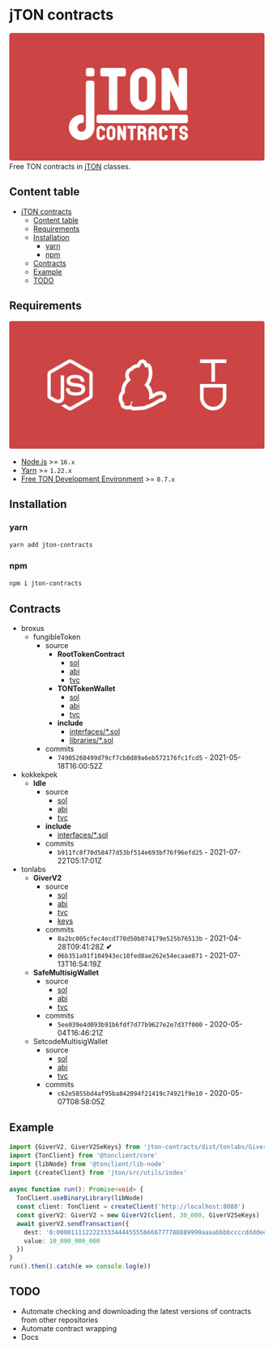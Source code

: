 # jTON contracts
![cover](docs/images/cover.svg)
Free TON contracts in [jTON](https://www.npmjs.com/package/jton) classes.

## Content table
* [jTON contracts](#jton-contracts)
  * [Content table](#content-table)
  * [Requirements](#requirements)
  * [Installation](#installation)
    * [yarn](#yarn)
    * [npm](#npm)
  * [Contracts](#contracts)
  * [Example](#example)
  * [TODO](#todo)

## Requirements
![requirements](docs/images/requirements.svg)
* [Node.js](https://nodejs.org) >= `16.x`
* [Yarn](https://classic.yarnpkg.com) >= `1.22.x`
* [Free TON Development Environment](https://github.com/tonlabs/tondev) >= `0.7.x`

## Installation
### yarn
```sh
yarn add jton-contracts
```

### npm
```sh
npm i jton-contracts
```

## Contracts
* broxus
  * fungibleToken
    * source
      * **RootTokenContract**
        * [sol](https://github.com/broxus/ton-eth-bridge-token-contracts/blob/master/free-ton/contracts/RootTokenContract.sol)
        * [abi](https://github.com/broxus/ton-eth-bridge-token-contracts/blob/master/free-ton/build/RootTokenContract.abi.json)
        * [tvc](https://github.com/broxus/ton-eth-bridge-token-contracts/blob/master/free-ton/build/RootTokenContract.tvc)
      * **TONTokenWallet**
        * [sol](https://github.com/broxus/ton-eth-bridge-token-contracts/blob/master/free-ton/contracts/TONTokenWallet.sol)
        * [abi](https://github.com/broxus/ton-eth-bridge-token-contracts/blob/master/free-ton/build/TONTokenWallet.abi.json)
        * [tvc](https://github.com/broxus/ton-eth-bridge-token-contracts/blob/master/free-ton/build/TONTokenWallet.tvc)
      * **include**
        * [interfaces/*.sol](https://github.com/broxus/ton-eth-bridge-token-contracts/tree/master/free-ton/contracts/interfaces)
        * [libraries/*.sol](https://github.com/broxus/ton-eth-bridge-token-contracts/tree/master/free-ton/contracts/libraries)
    * commits
      * `74905260499d79cf7cb0d89a6eb572176fc1fcd5` - 2021-05-18T16:00:52Z
* kokkekpek
  * **Idle**
    * source
      * [sol](https://github.com/kokkekpek/jton-contracts/blob/master/src/kokkekpek/Idle/source/Idle.sol)
      * [abi](https://github.com/kokkekpek/jton-contracts/blob/master/src/kokkekpek/Idle/source/Idle.abi.json)
      * [tvc](https://github.com/kokkekpek/jton-contracts/blob/master/src/kokkekpek/Idle/source/Idle.tvc)
    * **include**
      * [interfaces/*.sol](https://github.com/kokkekpek/jton-contracts/blob/master/src/kokkekpek/Idle/source/interfaces)
    * commits
      * `b911fc8f70d58477d53bf514e693bf76f96efd25` - 2021-07-22T05:17:01Z
* tonlabs
  * **GiverV2**
    * source
      * [sol](https://github.com/tonlabs/tonos-se/blob/master/contracts/giver_v2/GiverV2.sol)
      * [abi](https://github.com/tonlabs/tonos-se/blob/master/contracts/giver_v2/GiverV2.abi.json)
      * [tvc](https://github.com/tonlabs/tonos-se/blob/master/contracts/giver_v2/GiverV2.tvc)
      * [keys](https://github.com/tonlabs/tonos-se/blob/master/contracts/giver_v2/GiverV2.keys.json)
    * commits
      * `8a2bc005cfec4ecd770d50b074179e525b76513b` - 2021-04-28T09:41:28Z **✔**
      * `06b351a91f104943ec10fed8ae262e54ecaae871` - 2021-07-13T16:54:19Z
  * **SafeMultisigWallet**
    * source
      * [sol](https://github.com/tonlabs/ton-labs-contracts/blob/master/solidity/safemultisig/SafeMultisigWallet.sol)
      * [abi](https://github.com/tonlabs/ton-labs-contracts/blob/master/solidity/safemultisig/SafeMultisigWallet.abi.json)
      * [tvc](https://github.com/tonlabs/ton-labs-contracts/blob/master/solidity/safemultisig/SafeMultisigWallet.tvc)
    * commits
      * `5ee039e4d093b91b6fdf7d77b9627e2e7d37f000` - 2020-05-04T16:46:21Z
  * SetcodeMultisigWallet
    * source
      * [sol](https://github.com/tonlabs/ton-labs-contracts/blob/master/solidity/setcodemultisig/SetcodeMultisigWallet.sol)
      * [abi](https://github.com/tonlabs/ton-labs-contracts/blob/master/solidity/setcodemultisig/SetcodeMultisigWallet.abi.json)
      * [tvc](https://github.com/tonlabs/ton-labs-contracts/blob/master/solidity/setcodemultisig/SetcodeMultisigWallet.tvc)
    * commits
      * `c62e5855bd4af95ba842094f21419c74921f9e10` - 2020-05-07T08:58:05Z

## Example
```ts
import {GiverV2, GiverV2SeKeys} from 'jton-contracts/dist/tonlabs/GiverV2'
import {TonClient} from '@tonclient/core'
import {libNode} from '@tonclient/lib-node'
import {createClient} from 'jton/src/utils/index'

async function run(): Promise<void> {
  TonClient.useBinaryLibrary(libNode)
  const client: TonClient = createClient('http://localhost:8080')
  const giverV2: GiverV2 = new GiverV2(client, 30_000, GiverV2SeKeys)
  await giverV2.sendTransaction({
    dest: '0:0000111122223333444455556666777788889999aaaabbbbccccddddeeeeffff',
    value: 10_000_000_000
  })
}
run().then().catch(e => console.log(e))
```

## TODO
* Automate checking and downloading the latest versions of contracts from other repositories
* Automate contract wrapping
* Docs